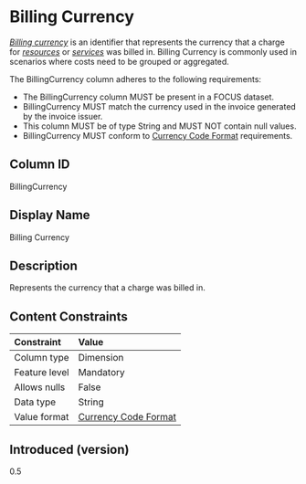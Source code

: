# Billing Currency

[*Billing currency*](#glossary:billing-currency) is an identifier that represents the currency that a charge for [*resources*](#glossary:resource) or [*services*](#glossary:service) was billed in. Billing Currency is commonly used in scenarios where costs need to be grouped or aggregated.

The BillingCurrency column adheres to the following requirements:
* The BillingCurrency column MUST be present in a FOCUS dataset. 
* BillingCurrency MUST match the currency used in the invoice generated by the invoice issuer. 
* This column MUST be of type String and MUST NOT contain null values. 
* BillingCurrency MUST conform to [Currency Code Format](#currencycodeformat) requirements.

## Column ID

BillingCurrency

## Display Name

Billing Currency

## Description

Represents the currency that a charge was billed in.

## Content Constraints

| Constraint      | Value                               |
|:----------------|:------------------------------------|
| Column type     | Dimension                           |
| Feature level   | Mandatory                           |
| Allows nulls    | False                               |
| Data type       | String                              |
| Value format    | [Currency Code Format](#currencycodeformat) |

## Introduced (version)

0.5
